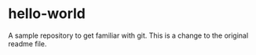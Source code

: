 
# hello-world
A sample repository to get familiar with git.
This is a change to the original readme file.
